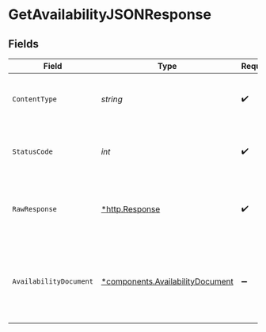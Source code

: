 # GetAvailabilityJSONResponse


## Fields

| Field                                                                               | Type                                                                                | Required                                                                            | Description                                                                         |
| ----------------------------------------------------------------------------------- | ----------------------------------------------------------------------------------- | ----------------------------------------------------------------------------------- | ----------------------------------------------------------------------------------- |
| `ContentType`                                                                       | *string*                                                                            | :heavy_check_mark:                                                                  | HTTP response content type for this operation                                       |
| `StatusCode`                                                                        | *int*                                                                               | :heavy_check_mark:                                                                  | HTTP response status code for this operation                                        |
| `RawResponse`                                                                       | [*http.Response](https://pkg.go.dev/net/http#Response)                              | :heavy_check_mark:                                                                  | Raw HTTP response; suitable for custom response parsing                             |
| `AvailabilityDocument`                                                              | [*components.AvailabilityDocument](../../models/components/availabilitydocument.md) | :heavy_minus_sign:                                                                  | Response format for retrieving the cloud gateways availability JSON document.       |